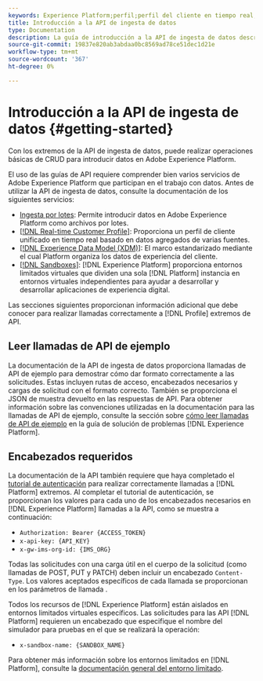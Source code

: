 ```yaml
---
keywords: Experience Platform;perfil;perfil del cliente en tiempo real;solución de problemas;API
title: Introducción a la API de ingesta de datos
type: Documentation
description: La guía de introducción a la API de ingesta de datos describe los conceptos clave y la funcionalidad básica que debe conocer antes de empezar a introducir datos en Experience Platform mediante API.
source-git-commit: 19837e820ab3abdaa0bc8569ad78ce51dec1d21e
workflow-type: tm+mt
source-wordcount: '367'
ht-degree: 0%

---
```



# Introducción a la API de ingesta de datos {#getting-started}

Con los extremos de la API de ingesta de datos, puede realizar operaciones básicas de CRUD para introducir datos en Adobe Experience Platform.

El uso de las guías de API requiere comprender bien varios servicios de Adobe Experience Platform que participan en el trabajo con datos. Antes de utilizar la API de ingesta de datos, consulte la documentación de los siguientes servicios:

* [Ingesta por lotes](./overview.md): Permite introducir datos en Adobe Experience Platform como archivos por lotes.
* [[!DNL Real-time Customer Profile]](../home.md): Proporciona un perfil de cliente unificado en tiempo real basado en datos agregados de varias fuentes.
* [[!DNL Experience Data Model (XDM)]](../../xdm/home.md): El marco estandarizado mediante el cual Platform organiza los datos de experiencia del cliente.
* [[!DNL Sandboxes]](../../sandboxes/home.md):  [!DNL Experience Platform] proporciona entornos limitados virtuales que dividen una sola  [!DNL Platform] instancia en entornos virtuales independientes para ayudar a desarrollar y desarrollar aplicaciones de experiencia digital.

Las secciones siguientes proporcionan información adicional que debe conocer para realizar llamadas correctamente a [!DNL Profile] extremos de API.

## Leer llamadas de API de ejemplo

La documentación de la API de ingesta de datos proporciona llamadas de API de ejemplo para demostrar cómo dar formato correctamente a las solicitudes. Estas incluyen rutas de acceso, encabezados necesarios y cargas de solicitud con el formato correcto. También se proporciona el JSON de muestra devuelto en las respuestas de API. Para obtener información sobre las convenciones utilizadas en la documentación para las llamadas de API de ejemplo, consulte la sección sobre [cómo leer llamadas de API de ejemplo](../../landing/troubleshooting.md#how-do-i-format-an-api-request) en la guía de solución de problemas [!DNL Experience Platform].

## Encabezados requeridos

La documentación de la API también requiere que haya completado el [tutorial de autenticación](https://www.adobe.com/go/platform-api-authentication-en) para realizar correctamente llamadas a [!DNL Platform] extremos. Al completar el tutorial de autenticación, se proporcionan los valores para cada uno de los encabezados necesarios en [!DNL Experience Platform] llamadas a la API, como se muestra a continuación:

* `Authorization: Bearer {ACCESS_TOKEN}`
* `x-api-key: {API_KEY}`
* `x-gw-ims-org-id: {IMS_ORG}`

Todas las solicitudes con una carga útil en el cuerpo de la solicitud (como llamadas de POST, PUT y PATCH) deben incluir un encabezado `Content-Type`. Los valores aceptados específicos de cada llamada se proporcionan en los parámetros de llamada .

Todos los recursos de [!DNL Experience Platform] están aislados en entornos limitados virtuales específicos. Las solicitudes para las API [!DNL Platform] requieren un encabezado que especifique el nombre del simulador para pruebas en el que se realizará la operación:

* `x-sandbox-name: {SANDBOX_NAME}`

Para obtener más información sobre los entornos limitados en [!DNL Platform], consulte la [documentación general del entorno limitado](../../sandboxes/home.md).
